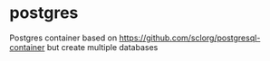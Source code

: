 # postgres
Postgres container based on https://github.com/sclorg/postgresql-container but create multiple databases
